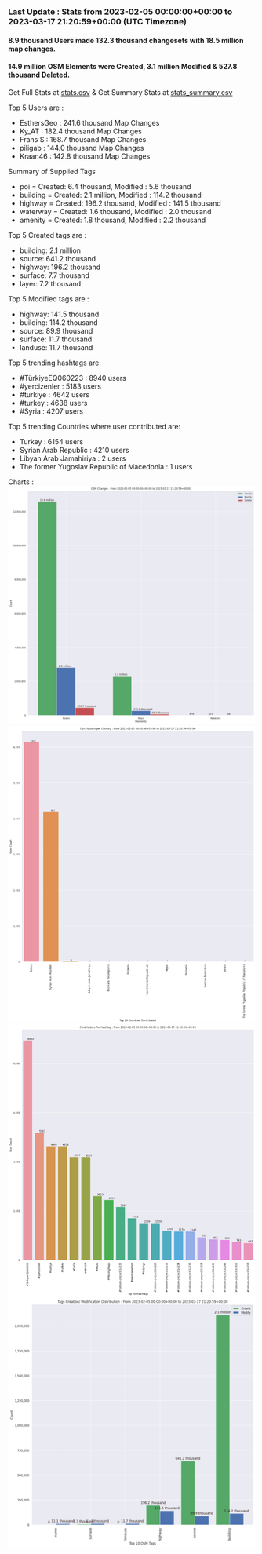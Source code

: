 ### Last Update : Stats from 2023-02-05 00:00:00+00:00 to 2023-03-17 21:20:59+00:00 (UTC Timezone)

#### 8.9 thousand Users made 132.3 thousand changesets with 18.5 million map changes.
#### 14.9 million OSM Elements were Created, 3.1 million Modified & 527.8 thousand Deleted.
Get Full Stats at [stats.csv](/stats/turkeyeq/Daily/stats.csv)
 & Get Summary Stats at [stats_summary.csv](/stats/turkeyeq/Daily/stats_summary.csv)

Top 5 Users are : 
- EsthersGeo : 241.6 thousand Map Changes
- Ky_AT : 182.4 thousand Map Changes
- Frans S : 168.7 thousand Map Changes
- piligab : 144.0 thousand Map Changes
- Kraan46 : 142.8 thousand Map Changes

Summary of Supplied Tags
- poi = Created: 6.4 thousand, Modified : 5.6 thousand
- building = Created: 2.1 million, Modified : 114.2 thousand
- highway = Created: 196.2 thousand, Modified : 141.5 thousand
- waterway = Created: 1.6 thousand, Modified : 2.0 thousand
- amenity = Created: 1.8 thousand, Modified : 2.2 thousand


Top 5 Created tags are :
- building: 2.1 million
- source: 641.2 thousand
- highway: 196.2 thousand
- surface: 7.7 thousand
- layer: 7.2 thousand


Top 5 Modified tags are :
- highway: 141.5 thousand
- building: 114.2 thousand
- source: 89.9 thousand
- surface: 11.7 thousand
- landuse: 11.7 thousand


Top 5 trending hashtags are:
- #TürkiyeEQ060223 : 8940 users
- #yercizenler : 5183 users
- #turkiye : 4642 users
- #turkey : 4638 users
- #Syria : 4207 users


Top 5 trending Countries where user contributed are:
- Turkey : 6154 users
- Syrian Arab Republic : 4210 users
- Libyan Arab Jamahiriya : 2 users
- The former Yugoslav Republic of Macedonia : 1 users


 Charts : 
![Alt text](./stats_osm_changes.png) 
![Alt text](./stats_users_per_country.png) 
![Alt text](./stats_users_per_hashtag.png) 
![Alt text](./stats_tags.png) 
